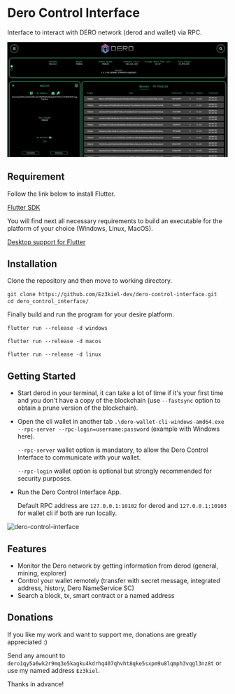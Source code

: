 # Dero Control Interface

Interface to interact with DERO network (derod and wallet) via RPC.

![](screenshot/capture_1.png)

## Requirement

Follow the link below to install Flutter.

[Flutter SDK](https://docs.flutter.dev/get-started/install)

You will find next all necessary requirements to build an executable for the platform of your choice (Windows, Linux, MacOS).

[Desktop support for Flutter](https://docs.flutter.dev/development/platform-integration/desktop)

## Installation

Clone the repository and then move to working directory.

```
git clone https://github.com/Ez3kiel-dev/dero-control-interface.git
cd dero_control_interface/
```

Finally build and run the program for your desire platform.

```
flutter run --release -d windows
```
```
flutter run --release -d macos
```
```
flutter run --release -d linux
```

## Getting Started

* Start derod in your terminal, it can take a lot of time if it's your first time and you don't have a copy of the blockchain (use `--fastsync` option to obtain a prune version of the blockchain).
* Open the cli wallet in another tab `.\dero-wallet-cli-windows-amd64.exe --rpc-server --rpc-login=username:password` (example with Windows here).

    `--rpc-server` wallet option is mandatory, to allow the Dero Control Interface to communicate with your wallet.

    `--rpc-login` wallet option is optional but strongly recommended for security purposes.
* Run the Dero Control Interface App.
  
    Default RPC address are `127.0.0.1:10102` for derod and `127.0.0.1:10103` for wallet cli if both are run locally.
    
![dero-control-interface](screenshot/dero_control_interface.gif)

## Features

* Monitor the Dero network by getting information from derod (general, mining, explorer)
* Control your wallet remotely (transfer with secret message, integrated address, history, Dero NameService SC)
* Search a block, tx, smart contract or a named address


## Donations

If you like my work and want to support me, donations are greatly appreciated :)

Send any amount to `dero1qy5a6wk2r9mq3e5kagku4kdrhq407qhvht8qke5sxpm9u8lqmph3vqgl3nz8t` or use my named address `Ez3kiel`.

Thanks in advance!

